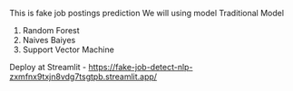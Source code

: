 This is fake job postings prediction 
We will using model 
Traditional Model
1. Random Forest
2. Naives Baiyes
3. Support Vector Machine



Deploy at Streamlit - https://fake-job-detect-nlp-zxmfnx9txjn8vdg7tsgtpb.streamlit.app/
